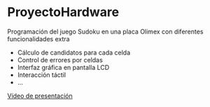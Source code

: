 # ProyectoHardware
Programación del juego Sudoku en una placa Olimex con diferentes funcionalidades extra
- Cálculo de candidatos para cada celda
- Control de errores por celdas
- Interfaz gráfica en pantalla LCD
- Interacción táctil
- ...

[Vídeo de presentación](https://www.youtube.com/watch?v=JPW_BLYDf54)
